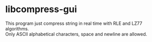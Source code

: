 # libcompress-gui


This program just compress string in real time with RLE and LZ77 algorithms.  
Only ASCII alphabetical characters, space and newline are allowed. 
